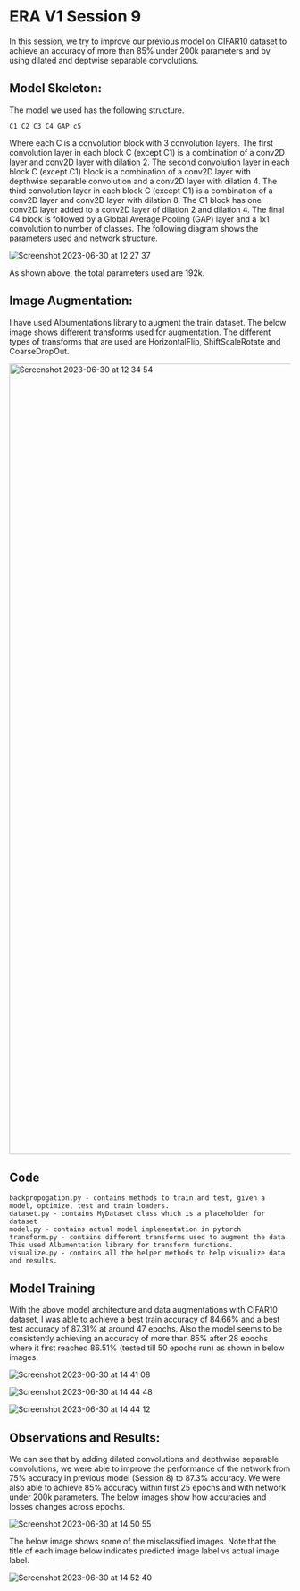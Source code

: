 # ERA V1 Session 9

In this session, we try to improve our previous model on CIFAR10 dataset to achieve an accuracy of more than 85% under 200k parameters and by using dilated and deptwise separable convolutions.

## Model Skeleton:

The model we used has the following structure. 

```
C1 C2 C3 C4 GAP c5
```

Where each C is a convolution block with 3 convolution layers. The first convolution layer in each block C (except C1) is a combination of a conv2D layer and conv2D layer with dilation 2. The second convolution layer in each block C (except C1) block is a combination of a conv2D layer with depthwise separable convolution and a conv2D layer with dilation 4. The third convolution layer in each block C (except C1) is a combination of a conv2D layer and conv2D layer with dilation 8. The C1 block has one conv2D layer added to a conv2D layer of dilation 2 and dilation 4. The final C4 block is followed by a Global Average Pooling (GAP) layer and a 1x1 convolution to number of classes. The following diagram shows the parameters used and network structure.

![Screenshot 2023-06-30 at 12 27 37](https://github.com/niharikavadapalli/ERA-V1/assets/135390352/06300dec-e0d0-450c-b258-82f5c96a7d98)

As shown above, the total parameters used are 192k.

## Image Augmentation:

I have used Albumentations library to augment the train dataset. The below image shows different transforms used for augmentation. The different types of transforms that are used are HorizontalFlip, ShiftScaleRotate and CoarseDropOut.

<img width="1414" alt="Screenshot 2023-06-30 at 12 34 54" src="https://github.com/niharikavadapalli/ERA-V1/assets/135390352/9bebe736-9796-44a7-bf86-6963bc97d9be">

## Code

```
backpropogation.py - contains methods to train and test, given a model, optimize, test and train loaders.
dataset.py - contains MyDataset class which is a placeholder for dataset
model.py - contains actual model implementation in pytorch
transform.py - contains different transforms used to augment the data. This used Albumentation library for transform functions.
visualize.py - contains all the helper methods to help visualize data and results.

```

## Model Training

With the above model architecture and data augmentations with CIFAR10 dataset, I was able to achieve a best train accuracy of 84.66% and a best test accuracy of 87.31% at around 47 epochs. Also the model seems to be consistently achieving an accuracy of more than 85% after 28 epochs where it first reached 86.51% (tested till 50 epochs run) as shown in below images.

![Screenshot 2023-06-30 at 14 41 08](https://github.com/niharikavadapalli/ERA-V1/assets/135390352/8fa79cc1-2903-415b-91b8-9d80589fe2a6)

![Screenshot 2023-06-30 at 14 44 48](https://github.com/niharikavadapalli/ERA-V1/assets/135390352/08dcef10-4608-4580-a21f-e5c0d214d5b5)

![Screenshot 2023-06-30 at 14 44 12](https://github.com/niharikavadapalli/ERA-V1/assets/135390352/7cb2fca7-bb93-4134-9814-67712d175fa8)


## Observations and Results:

We can see that by adding dilated convolutions and depthwise separable convolutions, we were able to improve the performance of the network from 75% accuracy in previous model (Session 8) to 87.3% accuracy. We were also able to achieve 85% accuracy within first 25 epochs and with network under 200k parameters. The below images show how accuracies and losses changes across epochs.

![Screenshot 2023-06-30 at 14 50 55](https://github.com/niharikavadapalli/ERA-V1/assets/135390352/b482fb66-bde7-4b07-a11e-e516ec03a2a9)

The below image shows some of the misclassified images. Note that the title of each image below indicates predicted image label vs actual image label.

![Screenshot 2023-06-30 at 14 52 40](https://github.com/niharikavadapalli/ERA-V1/assets/135390352/75b576ac-33dd-4c0c-b6d7-6d177557e8c9)






















